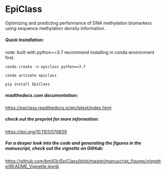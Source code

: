 # EpiClass

Optimizing and predicting performance of DNA methylation biomarkers using sequence methylation density information.

##### Quick Installation:

note:
built with python==3.7
recommend installing in conda environment first.

```conda create -n epiclass python==3.7```

```conda activate epiclass```

```pip install EpiClass```


##### readthedocs.com documentation:

https://epiclass.readthedocs.io/en/latest/index.html


##### check out the preprint for more information:

https://doi.org/10.1101/579839


##### For a deeper look into the code and generating the figures in the manuscript, check out the vignette on GitHub:

https://github.com/bmill3r/EpiClass/blob/master/manuscript_figures/vignette/README_Vignette.ipynb
